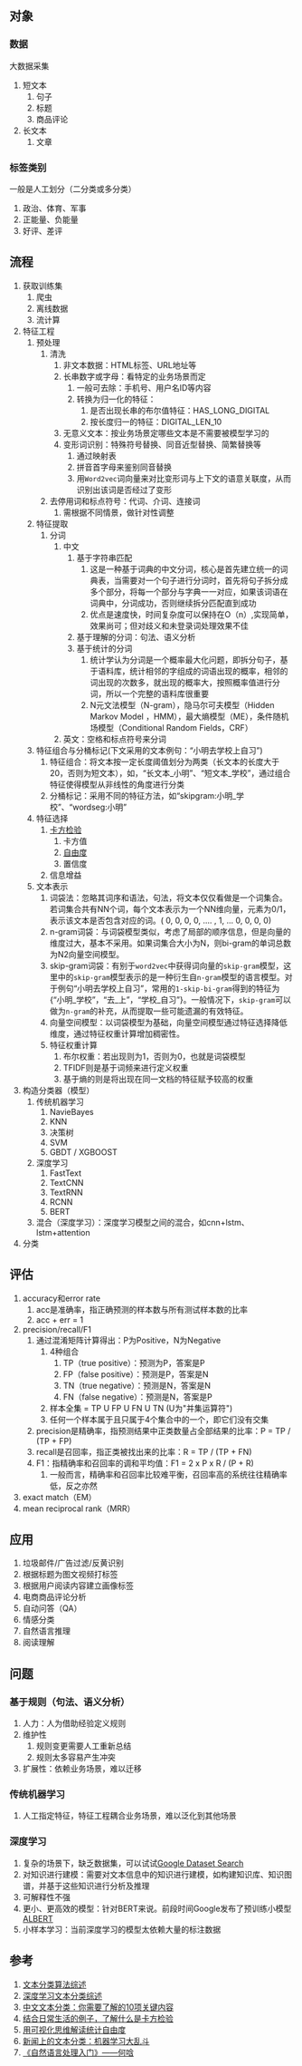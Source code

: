 ## 对象

### 数据

大数据采集

1. 短文本
    1. 句子
    2. 标题
    3. 商品评论
2. 长文本
    1. 文章

### 标签类别

一般是人工划分（二分类或多分类）

1. 政治、体育、军事
2. 正能量、负能量
3. 好评、差评

## 流程

1. 获取训练集
    1. 爬虫
    2. 离线数据
    3. 流计算
2. 特征工程
    1. 预处理
        1. 清洗
            1. 非文本数据：HTML标签、URL地址等
            2. 长串数字或字母：看特定的业务场景而定
                1. 一般可去除：手机号、用户名ID等内容
                2. 转换为归一化的特征：
                    1. 是否出现长串的布尔值特征：HAS_LONG_DIGITAL
                    2. 按长度归一的特征：DIGITAL_LEN_10
            3. 无意义文本：按业务场景定哪些文本是不需要被模型学习的
            4. 变形词识别：特殊符号替换、同音近型替换、简繁替换等
                1. 通过映射表
                2. 拼音首字母来鉴别同音替换
                3. 用``Word2vec``词向量来对比变形词与上下文的语意关联度，从而识别出该词是否经过了变形
        2. 去停用词和标点符号：代词、介词、连接词
            1. 需根据不同情景，做针对性调整
    2. 特征提取
        1. 分词
            1. 中文
                1. 基于字符串匹配
                    1. 这是一种基于词典的中文分词，核心是首先建立统一的词典表，当需要对一个句子进行分词时，首先将句子拆分成多个部分，将每一个部分与字典一一对应，如果该词语在词典中，分词成功，否则继续拆分匹配直到成功
                    2. 优点是速度快，时间复杂度可以保持在O（n）,实现简单，效果尚可；但对歧义和未登录词处理效果不佳
                2. 基于理解的分词：句法、语义分析
                3. 基于统计的分词
                    1. 统计学认为分词是一个概率最大化问题，即拆分句子，基于语料库，统计相邻的字组成的词语出现的概率，相邻的词出现的次数多，就出现的概率大，按照概率值进行分词，所以一个完整的语料库很重要
                    2. N元文法模型（N-gram），隐马尔可夫模型（Hidden Markov Model ，HMM），最大熵模型（ME），条件随机场模型（Conditional Random Fields，CRF）
            2. 英文：空格和标点符号来分词
    3. 特征组合与分桶标记(下文采用的文本例句：“小明去学校上自习”)
        1. 特征组合：将文本按一定长度阈值划分为两类（长文本的长度大于20，否则为短文本），如，“长文本_小明”、“短文本_学校”，通过组合特征使得模型从非线性的角度进行分类
        2. 分桶标记：采用不同的特征方法，如“skipgram:小明_学校”、“wordseg:小明”
    4. 特征选择
        1. [卡方检验](https://www.jianshu.com/p/807b2c2bfd9b)
            1. 卡方值
            2. [自由度](https://www.jianshu.com/p/0032087b9dbb)
            3. 置信度
        2. 信息增益
    5. 文本表示
        1. 词袋法：忽略其词序和语法，句法，将文本仅仅看做是一个词集合。若词集合共有NN个词，每个文本表示为一个NN维向量，元素为0/1，表示该文本是否包含对应的词。( 0, 0, 0, 0, .... , 1, ... 0, 0, 0, 0)
        2. n-gram词袋：与词袋模型类似，考虑了局部的顺序信息，但是向量的维度过大，基本不采用。如果词集合大小为N，则bi-gram的单词总数为N2向量空间模型。
        3. skip-gram词袋：有别于``word2vec``中获得词向量的``skip-gram``模型，这里中的``skip-gram``模型表示的是一种衍生自``n-gram``模型的语言模型。对于例句“小明去学校上自习”，常用的``1-skip-bi-gram``得到的特征为{“小明_学校”，“去_上”，“学校_自习”}。一般情况下，``skip-gram``可以做为``n-gram``的补充，从而提取一些可能遗漏的有效特征。
        3. 向量空间模型：以词袋模型为基础，向量空间模型通过特征选择降低维度，通过特征权重计算增加稠密性。
        4. 特征权重计算
            1. 布尔权重：若出现则为1，否则为0，也就是词袋模型
            2. TFIDF则是基于词频来进行定义权重
            3. 基于熵的则是将出现在同一文档的特征赋予较高的权重
3. 构造分类器（模型）
    1. 传统机器学习
        1. NavieBayes
        2. KNN
        3. 决策树
        4. SVM
        5. GBDT / XGBOOST
    2. 深度学习
        1. FastText
        2. TextCNN
        3. TextRNN
        4. RCNN
        5. BERT
    3. 混合（深度学习）：深度学习模型之间的混合，如cnn+lstm、lstm+attention
4. 分类

## 评估

1. accuracy和error rate
    1. acc是准确率，指正确预测的样本数与所有测试样本数的比率
    2. acc + err = 1
2. precision/recall/F1
    1. 通过混淆矩阵计算得出：P为Positive，N为Negative
        1. 4种组合
            1. TP（true positive）：预测为P，答案是P
            2. FP（false positive）：预测是P，答案是N
            3. TN（true negative）：预测是N，答案是N
            4. FN（false negative）：预测是N，答案是P
        2. 样本全集 = TP U FP U FN U TN (U为"并集运算符")
        3. 任何一个样本属于且只属于4个集合中的一个，即它们没有交集
    2. precision是精确率，指预测结果中正类数量占全部结果的比率：P = TP / (TP + FP)
    3. recall是召回率，指正类被找出来的比率：R = TP / (TP + FN)
    4. F1：指精确率和召回率的调和平均值：F1 = 2 x P x R / (P + R)
        1. 一般而言，精确率和召回率比较难平衡，召回率高的系统往往精确率低，反之亦然
3. exact match（EM）
4. mean reciprocal rank（MRR）

## 应用

1. 垃圾邮件/广告过滤/反黄识别
2. 根据标题为图文视频打标签
3. 根据用户阅读内容建立画像标签
4. 电商商品评论分析
5. 自动问答（QA）
6. 情感分类
7. 自然语言推理
8. 阅读理解

## 问题

### 基于规则（句法、语义分析）

1. 人力：人为借助经验定义规则
2. 维护性
    1. 规则变更需要人工重新总结
    2. 规则太多容易产生冲突
3. 扩展性：依赖业务场景，难以迁移

### 传统机器学习

1. 人工指定特征，特征工程耦合业务场景，难以泛化到其他场景

### 深度学习

1. 复杂的场景下，缺乏数据集，可以试试[Google Dataset Search](https://datasetsearch.research.google.com/)
2. 对知识进行建模：需要对文本信息中的知识进行建模，如构建知识库、知识图谱，并基于这些知识进行分析及推理
3. 可解释性不强
4. 更小、更高效的模型：针对BERT来说。前段时间Google发布了预训练小模型[ALBERT](https://mp.weixin.qq.com/s?__biz=MzA3MzI4MjgzMw==&mid=2650770834&idx=1&sn=00afa700f63b8418de2d9ba61d01cb9d&scene=21#wechat_redirect)
5. 小样本学习：当前深度学习的模型太依赖大量的标注数据

## 参考

1. [文本分类算法综述](https://zhuanlan.zhihu.com/p/76003775)
2. [深度学习文本分类综述](https://zhuanlan.zhihu.com/p/129271523)
3. [中文文本分类：你需要了解的10项关键内容](https://www.jiqizhixin.com/articles/2018-10-29-10)
4. [结合日常生活的例子，了解什么是卡方检验](https://www.jianshu.com/p/807b2c2bfd9b)
5. [用可视化思维解读统计自由度](https://www.jianshu.com/p/0032087b9dbb)
6. [新闻上的文本分类：机器学习大乱斗](https://zhuanlan.zhihu.com/p/26729228)
7. [《自然语言处理入门》——何唅](https://book.douban.com/subject/34856701/)